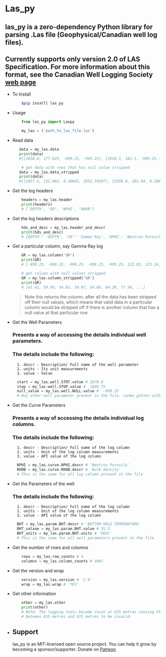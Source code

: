 # Las_py

## las_py is a zero-dependency Python library for parsing .Las file (Geophysical/Canadian well log files).

## Currently supports only version 2.0 of LAS Specification. For more information about this format, see the Canadian Well Logging Society [web page](http://www.cwls.org/las/)

- To Install


    ```sh
        $pip insatll las_py
    ```

- Usage


    ```python
        from las_py import Laspy
     ```
    ```python
        my_las = ('path_to_las_file.las')
    ```

- Read data


    ```python
       data = my_las.data
       print(data)
       #[[2650.0, 177.825, -999.25, -999.25], [2650.5, 182.5, -999.25,-999.25], [2651.0,180.162, -999.25, -999.25], [2651.5, 177.825, -999.25, -999.25], [2652.0, 177.825, -999.25, -999.25] ...]
    ```
    ```python
        # get data with rows that has null value stripped
       data = my_las.data_stripped
       print(data)
       #[[2657.5, 212.002, 0.16665, 1951.74597], [2658.0, 201.44, 0.1966, 1788.50696], [2658.5, 204.314, 0.21004, 1723.21204], [2659.0, 212.075, 0.22888, 1638.328], [2659.5, 243.536, 0.22439, 1657.91699]...]
    ```

- Get the log headers


    ```python
        headers = my_las.header
        print(headers)
        # ['DEPTH', 'GR', 'NPHI', 'RHOB']
    ```

- Get the log headers descriptions


    ```python
        hds_and_desc = my_las.header_and_descr
        print(hds_and_desc)
        # {DEPTH': 'DEPTH', 'GR': 'Gamma Ray', 'NPHI': 'Neutron Porosity','RHOB': 'Bulk density'}
    ```

- Get a particular column, say Gamma Ray log


    ```python
        GR = my_las.column('GR')
        print(GR)
        # [-999.25, -999.25, -999.25, -999.25, -999.25, 122.03, 123.14, ...]
    ```
    ```python
        # get column with null values stripped
        GR = my_las.column_stripped('GR')
        print(GR)
        # [61.61, 59.99, 54.02, 50.87, 54.68, 64.39, 77.96, ...]
    ```
    > Note this returns the column, after all the data has been stripped off their null values, which means that valid data in a particular column would be stripped off if there is another column that has a null value at that particular row

- Get the Well Parameters

  ### Presents a way of accessing the details individual well parameters.

  ### The details include the following:

        1. descr - Description/ Full name of the well parameter
        2. units - Its unit measurements
        3. value - Value

  ```python
    start = my_las.well.STRT.value # 1670.0
    stop = my_las.well.STOP.value #  1669.75
    null_value = my_las.well.NULL.value #  -999.25
    # Any other well parameter present in the file, canbe gotten with the same syntax above
  ```

- Get the Curve Parameters

  ### Presents a way of accessing the details individual log columns.

  ### The details include the following:

        1. descr - Description/ Full name of the log column
        2. units - Unit of the log column measurements
        3. value - API value of the log column

  ```python
    NPHI = my_las.curve.NPHI.descr # 'Neutron Porosity'
    RHOB = my_las.curve.RHOB.descr # 'Bulk density'
    # This is the same for all log column present in the file
  ```

- Get the Parameters of the well

  ### The details include the following:

        1. descr - Description/ Full name of the log column
        2. units - Unit of the log column measurements
        3. value - API value of the log column

  ```python
    BHT = my_las.param.BHT.descr # 'BOTTOM HOLE TEMPERATURE'
    BHT_valaue = my_las.param.BHT.value # 35.5
    BHT_units = my_las.param.BHT.units # 'DEGC'
    # This is the same for all well parameters present in the file
  ```

- Get the number of rows and columns


    ```python
        rows = my_las.row_counts # 4
        columns = my_las.column_counts # 3081
    ```

- Get the version and wrap


    ```python
        version = my_las.version # '2.0'
        wrap = my_las.wrap # 'YES'
    ```

- Get other information

  ```python
      other = my_las.other
      print(other)
      # Note: The logging tools became stuck at 625 metres causing the data
      # between 625 metres and 615 metres to be invalid.
  ```

- ## Support
  las_py is an MIT-licensed open source project. You can help it grow by becoming a sponsor/supporter. Donate on [Patreon](https://www.patreon.com/bePatron?u=19152008)
